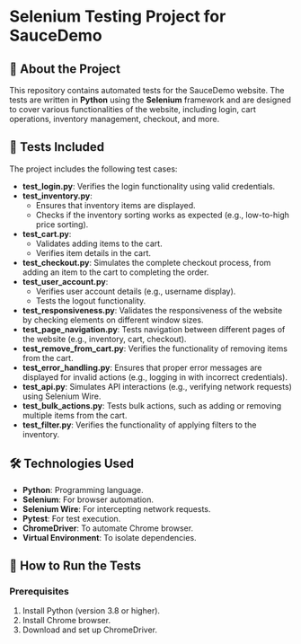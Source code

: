 # Selenium Testing Project for SauceDemo

## 📖 About the Project
This repository contains automated tests for the SauceDemo website. The tests are written in **Python** using the **Selenium** framework and are designed to cover various functionalities of the website, including login, cart operations, inventory management, checkout, and more.

## 🧪 Tests Included
The project includes the following test cases:

- **test_login.py**: Verifies the login functionality using valid credentials.
- **test_inventory.py**:
  - Ensures that inventory items are displayed.
  - Checks if the inventory sorting works as expected (e.g., low-to-high price sorting).
- **test_cart.py**:
  - Validates adding items to the cart.
  - Verifies item details in the cart.
- **test_checkout.py**: Simulates the complete checkout process, from adding an item to the cart to completing the order.
- **test_user_account.py**:
  - Verifies user account details (e.g., username display).
  - Tests the logout functionality.
- **test_responsiveness.py**: Validates the responsiveness of the website by checking elements on different window sizes.
- **test_page_navigation.py**: Tests navigation between different pages of the website (e.g., inventory, cart, checkout).
- **test_remove_from_cart.py**: Verifies the functionality of removing items from the cart.
- **test_error_handling.py**: Ensures that proper error messages are displayed for invalid actions (e.g., logging in with incorrect credentials).
- **test_api.py**: Simulates API interactions (e.g., verifying network requests) using Selenium Wire.
- **test_bulk_actions.py**: Tests bulk actions, such as adding or removing multiple items from the cart.
- **test_filter.py**: Verifies the functionality of applying filters to the inventory.

## 🛠 Technologies Used
- **Python**: Programming language.
- **Selenium**: For browser automation.
- **Selenium Wire**: For intercepting network requests.
- **Pytest**: For test execution.
- **ChromeDriver**: To automate Chrome browser.
- **Virtual Environment**: To isolate dependencies.

## 🚀 How to Run the Tests
### Prerequisites
1. Install Python (version 3.8 or higher).
2. Install Chrome browser.
3. Download and set up ChromeDriver.


